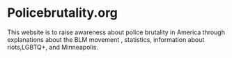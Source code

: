 # Policebrutality.org
This website is to raise awareness about police brutality in America through explanations about the BLM movement , statistics, information about riots,LGBTQ+, and Minneapolis.
